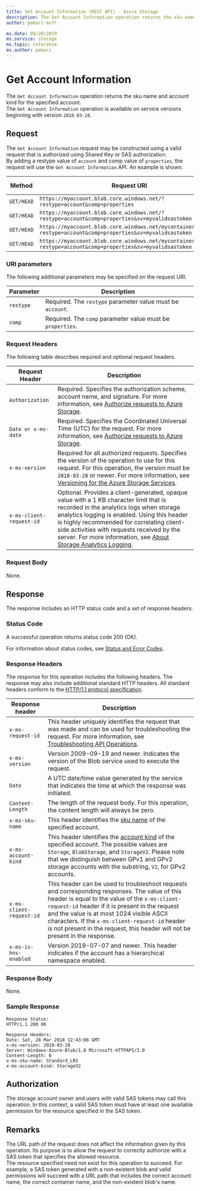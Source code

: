 ```yaml
---
title: Get Account Information (REST API) - Azure Storage
description: The Get Account Information operation returns the sku name, account kind, and whether a hierarchical namespace is enabled for the specified account.
author: pemari-msft

ms.date: 09/20/2019
ms.service: storage
ms.topic: reference
ms.author: pemari
---
```


# Get Account Information

The `Get Account Information` operation returns the sku name and account kind for the specified account.  
The `Get Account Information` operation is available on service versions beginning with version `2018-03-28`.
  
## Request  
 The `Get Account Information` request may be constructed using a valid request that is authorized using Shared Key or SAS authorization.  
 By adding a restype value of `account` and comp value of `properties`, the request will use the `Get Account Information` API. An example is shown.  
  
|Method|Request URI|HTTP Version|  
|------------|-----------------|------------------|  
|`GET/HEAD`|`https://myaccount.blob.core.windows.net/?restype=account&comp=properties`|HTTP/1.1|  
|`GET/HEAD`|`https://myaccount.blob.core.windows.net/?restype=account&comp=properties&sv=myvalidsastoken`|HTTP/1.1|  
|`GET/HEAD`|`https://myaccount.blob.core.windows.net/mycontainer/?restype=account&comp=properties&sv=myvalidsastoken`|HTTP/1.1|  
|`GET/HEAD`|`https://myaccount.blob.core.windows.net/mycontainer/myblob?restype=account&comp=properties&sv=myvalidsastoken`|HTTP/1.1|  
  
### URI parameters
  
 The following additional parameters may be specified on the request URI.  
  
|Parameter|Description|  
|---------------|-----------------|  
|`restype`|Required. The `restype` parameter value must be `account`.|  
|`comp`|Required. The `comp` parameter value must be `properties`.|  
  
### Request Headers  
 The following table describes required and optional request headers.  
  
|Request Header|Description|  
|--------------------|-----------------|  
|`Authorization`|Required. Specifies the authorization scheme, account name, and signature. For more information, see [Authorize requests to Azure Storage](authorize-requests-to-azure-storage.md).|  
|`Date or x-ms-date`|Required. Specifies the Coordinated Universal Time (UTC) for the request. For more information, see [Authorize requests to Azure Storage](authorize-requests-to-azure-storage.md).|  
|`x-ms-version`|Required for all authorized requests. Specifies the version of the operation to use for this request. For this operation, the version must be `2018-03-28` or newer. For more information, see [Versioning for the Azure Storage Services](Versioning-for-the-Azure-Storage-Services.md).|  
|`x-ms-client-request-id`|Optional. Provides a client-generated, opaque value with a 1 KB character limit that is recorded in the analytics logs when storage analytics logging is enabled. Using this header is highly recommended for correlating client-side activities with requests received by the server. For more information, see [About Storage Analytics Logging](About-Storage-Analytics-Logging.md).|  

### Request Body  
 None.  
  
## Response  
 The response includes an HTTP status code and a set of response headers.  
  
### Status Code  
 A successful operation returns status code 200 (OK).  
  
 For information about status codes, see [Status and Error Codes](Status-and-Error-Codes2.md).  
  
### Response Headers  
 The response for this operation includes the following headers. The response may also include additional standard HTTP headers. All standard headers conform to the [HTTP/1.1 protocol specification](https://go.microsoft.com/fwlink/?linkid=150478).  
  
|Response header|Description|  
|---------------------|-----------------|  
|`x-ms-request-id`|This header uniquely identifies the request that was made and can be used for troubleshooting the request. For more information, see [Troubleshooting API Operations](Troubleshooting-API-Operations.md).|  
|`x-ms-version`|Version 2009-09-19 and newer. Indicates the version of the Blob service used to execute the request.|  
|`Date`|A UTC date/time value generated by the service that indicates the time at which the response was initiated.|  
|`Content-Length`| The length of the request body. For this operation, the content length will always be zero.|  
|`x-ms-sku-name`|This header identifies the [sku name](../storagerp/SRP_SKU_Types.md) of the specified account.|  
|`x-ms-account-kind`|This header identifies the [account kind](../storagerp/SRP_SKU_Types.md) of the specified account. The possible values are `Storage`, `BlobStorage`, and `StorageV2`. Please note that we distinguish between GPv1 and GPv2 storage accounts with the substring, `V2`, for GPv2 accounts.|  
|`x-ms-client-request-id`|This header can be used to troubleshoot requests and corresponding responses. The value of this header is equal to the value of the `x-ms-client-request-id` header if it is present in the request and the value is at most 1024 visible ASCII characters. If the `x-ms-client-request-id` header is not present in the request, this header will not be present in the response.|  
|`x-ms-is-hns-enabled`|Version 2019-07-07 and newer. This header indicates if the account has a hierarchical namespace enabled.|  

### Response Body  
 None.  
  
### Sample Response  
  
```  
Response Status:  
HTTP/1.1 200 OK  
  
Response Headers:  
Date: Sat, 28 Mar 2018 12:43:08 GMT  
x-ms-version: 2018-03-28  
Server: Windows-Azure-Blob/1.0 Microsoft-HTTPAPI/2.0  
Content-Length: 0  
x-ms-sku-name: Standard_LRS  
x-ms-account-kind: StorageV2  
```  
  
## Authorization  
 The storage account owner and users with valid SAS tokens may call this operation. In this context, a valid SAS token must have at least one available permission for the resource specified in the SAS token.
  
## Remarks  
 The URL path of the request does not affect the information given by this operation. Its purpose is to allow the request to correctly authorize with a SAS token that specifies the allowed resource.  
 The resource specified need not exist for this operation to succeed. For example, a SAS token generated with a non-existent blob and valid permissions will succeed with a URL path that includes the correct account name, the correct container name, and the non-existent blob's name.  
